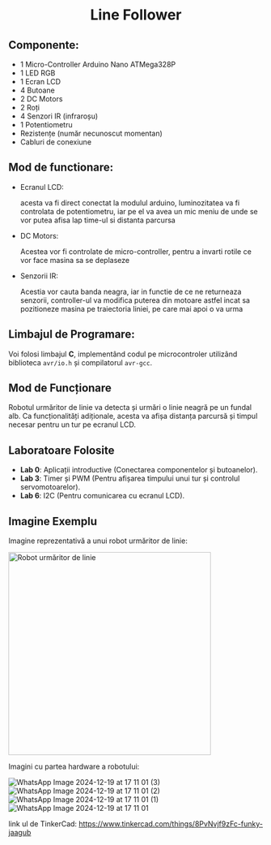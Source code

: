 <h1 align="center"> Line Follower</h1>

<h2>Componente: </h2>

<ul>
  <li>1 Micro-Controller Arduino Nano ATMega328P </li>
  <li>1 LED RGB</li>
  <li>1 Ecran LCD</li>
  <li>4 Butoane</li>
  <li>2 DC Motors</li>
  <li>2 Roți</li>
  <li>4 Senzori IR (infraroșu)</li>
  <li>1 Potentiometru </li>
  <li>Rezistențe (număr necunoscut momentan)</li>
  <li>Cabluri de conexiune</li>
</ul>

<h2>Mod de functionare: </h2>
<ul>
  <li>Ecranul LCD:</li>
  <p>acesta va fi direct conectat la modulul arduino, luminozitatea va fi controlata de potentiometru, iar pe el va avea un mic meniu de unde se vor putea afisa lap time-ul si distanta parcursa</p>
  <li>DC Motors:</li>
  <p>Acestea vor fi controlate de micro-controller, pentru a invarti rotile ce vor face masina sa se deplaseze</p>
  <li>Senzorii IR:</li>
  <p>Acestia vor cauta banda neagra, iar in functie de ce ne returneaza senzorii, controller-ul va modifica puterea din motoare astfel incat sa pozitioneze masina pe traiectoria liniei, pe care mai apoi o va urma</p>
</ul>

<h2>Limbajul de Programare: </h2>

<p>
        Voi folosi limbajul <strong>C</strong>, implementând codul pe microcontroler utilizând biblioteca 
        <code>avr/io.h</code> și compilatorul <code>avr-gcc</code>.
</p>

<h2>Mod de Funcționare</h2>
    <p>
        Robotul urmăritor de linie va detecta și urmări o linie neagră pe un fundal alb. Ca funcționalități adiționale, 
        acesta va afișa distanța parcursă și timpul necesar pentru un tur pe ecranul LCD.
    </p>

<h2>Laboratoare Folosite</h2>
    <ul>
        <li><strong>Lab 0</strong>: Aplicații introductive (Conectarea componentelor și butoanelor).</li>
        <li><strong>Lab 3</strong>: Timer și PWM (Pentru afișarea timpului unui tur și controlul servomotoarelor).</li>
        <li><strong>Lab 6</strong>: I2C (Pentru comunicarea cu ecranul LCD).</li>
    </ul>

<h2>Imagine Exemplu</h2>
    <p>Imagine reprezentativă a unui robot urmăritor de linie:</p>
    <img src="[https://upload.wikimedia.org/wikipedia/commons/8/88/Line_follower_robot_using_IR_sensors.jpg](https://images.app.goo.gl/2cFGxdj2H6zqAjp69)" alt="Robot urmăritor de linie" width="400">
    </p>

<p>Imagini cu partea hardware a robotului: </p>

![WhatsApp Image 2024-12-19 at 17 11 01 (3)](https://github.com/user-attachments/assets/c6c69e39-50cf-4a84-b9c2-253c1a4af34a)
![WhatsApp Image 2024-12-19 at 17 11 01 (2)](https://github.com/user-attachments/assets/bf634bbd-da57-4586-9316-59a1b15cc9cb)
![WhatsApp Image 2024-12-19 at 17 11 01 (1)](https://github.com/user-attachments/assets/21e6e4ad-86b8-4d81-856e-a6151ad372a4)
![WhatsApp Image 2024-12-19 at 17 11 01](https://github.com/user-attachments/assets/c40778d5-3d9a-4dce-9587-d46c81d65d82)


link ul de TinkerCad: https://www.tinkercad.com/things/8PvNvjf9zFc-funky-jaagub
